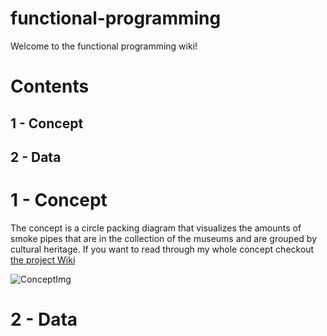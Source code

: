 # functional-programming

Welcome to the functional programming wiki!

# Contents

## 1 - Concept
## 2 - Data


# 1 - Concept

The concept is a circle packing diagram that visualizes the amounts of smoke pipes that are in the collection of the museums and are grouped by cultural heritage. If you want to read through my whole concept checkout [the project Wiki](https://github.com/CountNick/functional-programming/wiki/2.3---Concept)

![ConceptImg](https://i.imgur.com/Gq9D4R8.png)

# 2 - Data




